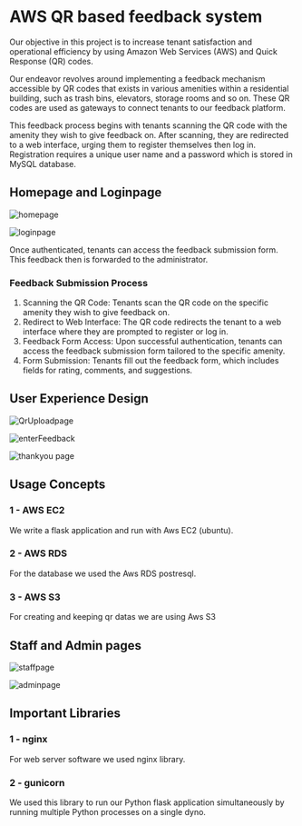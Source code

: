 # AWS QR based feedback system 
Our objective in this project is to increase tenant satisfaction and operational efficiency
by using Amazon Web Services (AWS) and Quick Response (QR) codes.

Our endeavor revolves around implementing a feedback mechanism accessible by QR
codes that exists in various amenities within a residential building, such as trash bins, elevators,
storage rooms and so on. These QR codes are used as gateways to connect tenants to our
feedback platform.

This feedback process begins with tenants scanning the QR code with the amenity they
wish to give feedback on. After scanning, they are redirected to a web interface, urging them to
register themselves then log in. Registration requires a unique user name and a password which
is stored in MySQL database.

## Homepage and Loginpage

![homepage](https://github.com/kriteryumm/Aws_QR_Based_Feedback_System/assets/61352431/ef52e580-18b7-4d91-bfe4-e3ac45ce3a94)


![loginpage](https://github.com/kriteryumm/Aws_QR_Based_Feedback_System/assets/61352431/d6692430-0d30-4c51-8d44-8de9267d082d)


Once authenticated, tenants can access the feedback submission form. This feedback then
is forwarded to the administrator.
### Feedback Submission Process
1. Scanning the QR Code: Tenants scan the QR code on the specific amenity they wish to give
feedback on.
2. Redirect to Web Interface: The QR code redirects the tenant to a web interface where they are
prompted to register or log in.
3. Feedback Form Access: Upon successful authentication, tenants can access the feedback
submission form tailored to the specific amenity.
4. Form Submission: Tenants fill out the feedback form, which includes fields for rating, comments,
and suggestions.

## User Experience Design

![QrUploadpage](https://github.com/kriteryumm/Aws_QR_Based_Feedback_System/assets/61352431/a4e1667a-71cc-4c12-a2ca-681c7e004356)

![enterFeedback](https://github.com/kriteryumm/Aws_QR_Based_Feedback_System/assets/61352431/19a58c7a-8a79-42f7-a1af-9dc7be99c8e9)

![thankyou page](https://github.com/kriteryumm/Aws_QR_Based_Feedback_System/assets/61352431/f19577ea-8dba-44f4-9881-62c26e8da161)

## Usage Concepts
### 1 - AWS EC2 
We write a flask application and run with Aws EC2 (ubuntu).
### 2 - AWS RDS
For the database we used the Aws RDS postresql.
### 3 - AWS S3 
For creating and keeping qr datas we are using Aws S3

## Staff and Admin pages

![staffpage](https://github.com/kriteryumm/Aws_QR_Based_Feedback_System/assets/61352431/1c6bc596-62ec-4ce4-9b52-1d9a9ed005ca)

![adminpage](https://github.com/kriteryumm/Aws_QR_Based_Feedback_System/assets/61352431/9a938986-9e36-48b4-b76d-fd5e1b7667f7)

## Important Libraries
### 1 - nginx
For web server software we used nginx library.
### 2 - gunicorn
We used this library to run our Python flask application simultaneously by running multiple Python processes on a single dyno.

